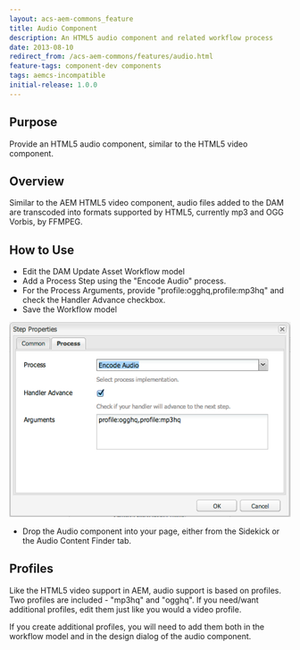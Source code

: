 ```yaml
---
layout: acs-aem-commons_feature
title: Audio Component
description: An HTML5 audio component and related workflow process
date: 2013-08-10
redirect_from: /acs-aem-commons/features/audio.html
feature-tags: component-dev components
tags: aemcs-incompatible
initial-release: 1.0.0
---
```


## Purpose

Provide an HTML5 audio component, similar to the HTML5 video component.

## Overview

Similar to the AEM HTML5 video component, audio files added to the DAM are transcoded into formats supported by HTML5, currently mp3 and OGG Vorbis, by FFMPEG.

## How to Use

* Edit the DAM Update Asset Workflow model
* Add a Process Step using the "Encode Audio" process.
* For the Process Arguments, provide "profile:ogghq,profile:mp3hq" and check the Handler Advance checkbox.
* Save the Workflow model

![Audio Component - Workflow Dialog](images/workflow-dialog.png)

* Drop the Audio component into your page, either from the Sidekick or the Audio Content Finder tab.

## Profiles

Like the HTML5 video support in AEM, audio support is based on profiles. Two profiles are included - "mp3hq" and "ogghq". If you need/want additional profiles, edit them just like you would a video profile.

If you create additional profiles, you will need to add them both in the workflow model and in the design dialog of the audio component.
